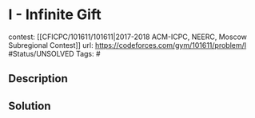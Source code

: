 # I - Infinite Gift

contest: [[CFICPC/101611/101611|2017-2018 ACM-ICPC, NEERC, Moscow Subregional Contest]]
url: https://codeforces.com/gym/101611/problem/I
#Status/UNSOLVED
Tags: #

## Description

## Solution

